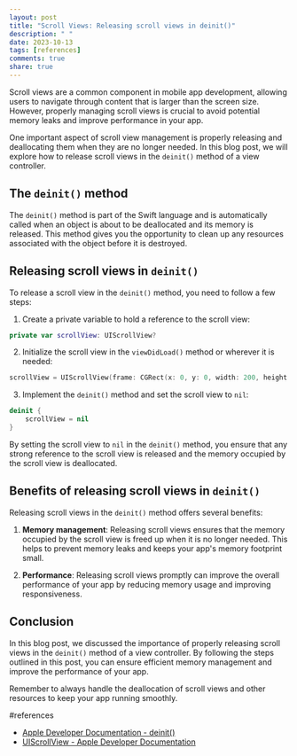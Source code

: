 ```yaml
---
layout: post
title: "Scroll Views: Releasing scroll views in deinit()"
description: " "
date: 2023-10-13
tags: [references]
comments: true
share: true
---
```


Scroll views are a common component in mobile app development, allowing users to navigate through content that is larger than the screen size. However, properly managing scroll views is crucial to avoid potential memory leaks and improve performance in your app.

One important aspect of scroll view management is properly releasing and deallocating them when they are no longer needed. In this blog post, we will explore how to release scroll views in the `deinit()` method of a view controller.

## The `deinit()` method

The `deinit()` method is part of the Swift language and is automatically called when an object is about to be deallocated and its memory is released. This method gives you the opportunity to clean up any resources associated with the object before it is destroyed.

## Releasing scroll views in `deinit()`

To release a scroll view in the `deinit()` method, you need to follow a few steps:

1. Create a private variable to hold a reference to the scroll view:

```swift
private var scrollView: UIScrollView?
```

2. Initialize the scroll view in the `viewDidLoad()` method or wherever it is needed:

```swift
scrollView = UIScrollView(frame: CGRect(x: 0, y: 0, width: 200, height: 200))
```

3. Implement the `deinit()` method and set the scroll view to `nil`:

```swift
deinit {
    scrollView = nil
}
```

By setting the scroll view to `nil` in the `deinit()` method, you ensure that any strong reference to the scroll view is released and the memory occupied by the scroll view is deallocated.

## Benefits of releasing scroll views in `deinit()`

Releasing scroll views in the `deinit()` method offers several benefits:

1. **Memory management**: Releasing scroll views ensures that the memory occupied by the scroll view is freed up when it is no longer needed. This helps to prevent memory leaks and keeps your app's memory footprint small.

2. **Performance**: Releasing scroll views promptly can improve the overall performance of your app by reducing memory usage and improving responsiveness.

## Conclusion

In this blog post, we discussed the importance of properly releasing scroll views in the `deinit()` method of a view controller. By following the steps outlined in this post, you can ensure efficient memory management and improve the performance of your app.

Remember to always handle the deallocation of scroll views and other resources to keep your app running smoothly.

#references
- [Apple Developer Documentation - deinit()](https://developer.apple.com/documentation/swift/2894143-deinit)
- [UIScrollView - Apple Developer Documentation](https://developer.apple.com/documentation/uikit/uiscrollview)
